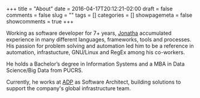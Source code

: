 +++ 
title = "About"
date = 2016-04-17T20:12:21-02:00
draft = false 
comments = false 
slug = "" 
tags = []
categories = []
showpagemeta = false
showcomments = true
+++

Working as software developer for 7+ years, [Jonatha](https://jonatha.daguerre.com.br/my-name/) accumulated experience in many different languages, frameworks, tools and processes.
His passion for problem solving and automation led him to be a reference in automation, infrastucture, GNU/Linux and RegEx among his co-workers.

He holds a Bachelor’s degree in Information Systems and a MBA in Data Science/Big Data from PUCRS.

Currently, he works at [ADP](https://www.adp.com/) as Software Architect, building solutions to support the company's global infrastructure team.



